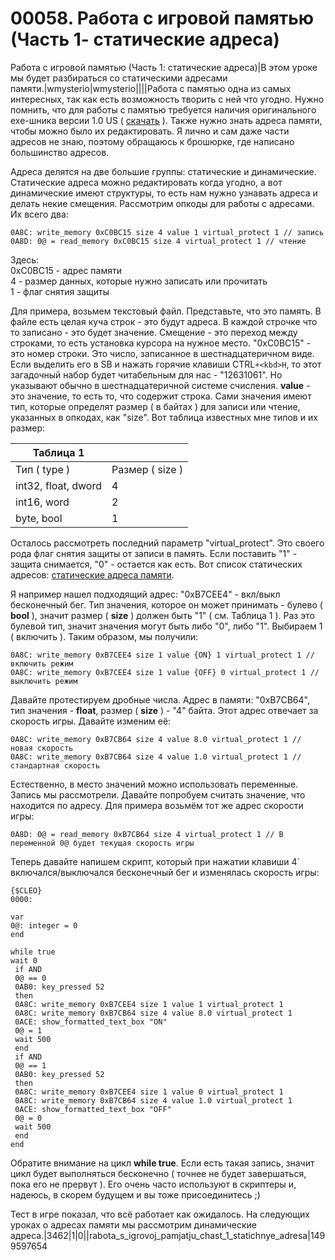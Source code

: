 # 00058. Работа с игровой памятью (Часть 1- статические адреса)

Работа с игровой памятью (Часть 1: статические адреса)|В этом уроке мы будет разбираться со статическими адресами памяти.|wmysterio|wmysterio||||Работа с памятью одна из самых интересных, так как есть возможность творить с ней что угодно. Нужно помнить, что для работы с памятью требуется наличия оригинального exe-шника версии 1.0 US ( [скачать](../../load/gta\_sa/raznoe/originalnyj\_exe\_gta\_san\_andreas\_us\_1\_0/73-1-0-13/) ). Также нужно знать адреса памяти, чтобы можно было их редактировать. Я лично и сам даже части адресов не знаю, поэтому обращаюсь к брошюрке, где написано большинство адресов.

Адреса делятся на две большие группы: статические и динамические. Статические адреса можно редактировать когда угодно, а вот динамические имеют структуры, то есть нам нужно узнавать адреса и делать некие смещения. Рассмотрим опкоды для работы с адресами. Их всего два:

```
0A8C: write_memory 0xC0BC15 size 4 value 1 virtual_protect 1 // запись
0A8D: 0@ = read_memory 0xC0BC15 size 4 virtual_protect 1 // чтение
```

Здесь:\
0xC0BC15 - адрес памяти\
4 - размер данных, которые нужно записать или прочитать\
1 - флаг снятия защиты

Для примера, возьмем текстовый файл. Представьте, что это память. В файле есть целая куча строк - это будут адреса. В каждой строчке что то записано - это будет значение. Смещение - это переход между строками, то есть установка курсора на нужное место. "0xC0BC15" - это номер строки. Это число, записанное в шестнадцатеричном виде. Если выделить его в SB и нажать горячие клавиши CTRL`+<kbd>H`, то этот загадочный набор будет читабельным для нас - "12631061". Но указывают обычно в шестнадцатеричной системе счисления. **value** - это значение, то есть то, что содержит строка. Сами значения имеют тип, которые определят размер ( в байтах ) для записи или чтение, указанных в опкодах, как "size". Вот таблица известных мне типов и их размер:

| Таблица 1           |                 |
| ------------------- | --------------- |
| Тип ( type )        | Размер ( size ) |
| int32, float, dword | 4               |
| int16, word         | 2               |
| byte, bool          | 1               |

Осталось рассмотреть последний параметр "virtual\_protect". Это своего рода флаг снятия защиты от записи в память. Если поставить "1" - защита снимается, "0" - остается как есть. Вот список статических адресов: [статические адреса памяти](../../dir/gta\_sa/statichnye\_adresa\_pamjati/1-1-0-26/).

Я например нашел подходящий адрес: "0xB7CEE4" - вкл/выкл бесконечный бег. Тип значения, которое он может принимать - булево ( **bool** ), значит размер ( **size** ) должен быть "1" ( см. Таблица 1 ). Раз это булевой тип, значит значения могут быть либо "0", либо "1". Выбираем 1 ( включить ). Таким образом, мы получили:

```
0A8C: write_memory 0xB7CEE4 size 1 value {ON} 1 virtual_protect 1 // включить режим
0A8C: write_memory 0xB7CEE4 size 1 value {OFF} 0 virtual_protect 1 // выключить режим
```

Давайте протестируем дробные числа. Адрес в памяти: "0xB7CB64", тип значения - **float**, размер ( **size** ) - "4" байта. Этот адрес отвечает за скорость игры. Давайте изменим её:

```
0A8C: write_memory 0xB7CB64 size 4 value 8.0 virtual_protect 1 // новая скорость
0A8C: write_memory 0xB7CB64 size 4 value 1.0 virtual_protect 1 // стандартная скорость
```

Естественно, в место значений можно использовать переменные. Запись мы рассмотрели. Давайте попробуем считать значение, что находится по адресу. Для примера возьмём тот же адрес скорости игры:

```
0A8D: 0@ = read_memory 0xB7CB64 size 4 virtual_protect 1 // В переменной 0@ будет текущая скорость игры
```

Теперь давайте напишем скрипт, который при нажатии клавиши 4\` включался/выключался бесконечный бег и изменялась скорость игры:

```
{$CLEO}
0000:

var
0@: integer = 0
end

while true
wait 0
 if AND
 0@ == 0
 0AB0: key_pressed 52
 then
 0A8C: write_memory 0xB7CEE4 size 1 value 1 virtual_protect 1
 0A8C: write_memory 0xB7CB64 size 4 value 8.0 virtual_protect 1
 0ACE: show_formatted_text_box "ON"
 0@ = 1
 wait 500
 end
 if AND
 0@ == 1
 0AB0: key_pressed 52
 then
 0A8C: write_memory 0xB7CEE4 size 1 value 0 virtual_protect 1
 0A8C: write_memory 0xB7CB64 size 4 value 1.0 virtual_protect 1 
 0ACE: show_formatted_text_box "OFF"
 0@ = 0
 wait 500
 end
end
```

Обратите внимание на цикл **while true**. Если есть такая запись, значит цикл будет выполняться бесконечно ( точнее не будет завершаться, пока его не прервут ). Его очень часто используют в скриптеры и, надеюсь, в скорем будущем и вы тоже присоединитесь ;)

Тест в игре показал, что всё работает как ожидалось. На следующих уроках о адресах памяти мы рассмотрим динамические адреса.|3462|1|0||rabota\_s\_igrovoj\_pamjatju\_chast\_1\_statichnye\_adresa|1499597654
